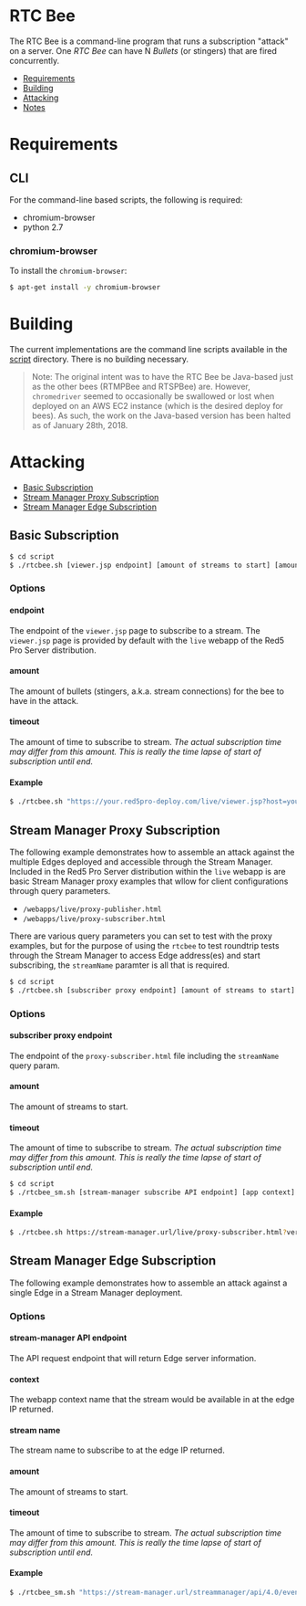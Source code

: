 # RTC Bee
The RTC Bee is a command-line program that runs a subscription "attack" on a server. One *RTC Bee* can have N *Bullets* (or stingers) that are fired concurrently.

* [Requirements](#build-requirements)
* [Building](#building)
* [Attacking](#attacking)
* [Notes](#notes)

# Requirements

## CLI

For the command-line based scripts, the following is required:

* chromium-browser
* python 2.7

### chromium-browser

To install the `chromium-browser`:

```sh
$ apt-get install -y chromium-browser
```

# Building

The current implementations are the command line scripts available in the [script](script) directory. There is no building necessary.

> Note: The original intent was to have the RTC Bee be Java-based just as the other bees (RTMPBee and RTSPBee) are. However, `chromedriver` seemed to occasionally be swallowed or lost when deployed on an AWS EC2 instance (which is the desired deploy for bees). As such, the work on the Java-based version has been halted as of January 28th, 2018.

# Attacking

* [Basic Subscription](#basic-subscription)
* [Stream Manager Proxy Subscription](#stream-manager-proxy-subscription)
* [Stream Manager Edge Subscription](#stream-manager-edge-subscription)

## Basic Subscription

```sh
$ cd script
$ ./rtcbee.sh [viewer.jsp endpoint] [amount of streams to start] [amount of time to playback]
```

### Options

#### endpoint

The endpoint of the `viewer.jsp` page to subscribe to a stream. The `viewer.jsp` page is provided by default with the `live` webapp of the Red5 Pro Server distribution.

#### amount

The amount of bullets (stingers, a.k.a. stream connections) for the bee to have in the attack.

#### timeout

The amount of time to subscribe to stream. _The actual subscription time may differ from this amount. This is really the time lapse of start of subscription until end._

#### Example

```sh
$ ./rtcbee.sh "https://your.red5pro-deploy.com/live/viewer.jsp?host=your.red5pro-deploy.com&stream=streamname" 10 10
```

## Stream Manager Proxy Subscription

The following example demonstrates how to assemble an attack against the multiple Edges deployed and accessible through the Stream Manager.
Included in the Red5 Pro Server distribution within the `live` webapp is are basic Stream Manager proxy examples that wllow for client configurations through query parameters.

* `/webapps/live/proxy-publisher.html`
* `/webapps/live/proxy-subscriber.html`

There are various query parameters you can set to test with the proxy examples, but for the purpose of using the `rtcbee` to test roundtrip tests through the Stream Manager to access Edge address(es) and start subscribing, the `streamName` paramter is all that is required.

```sh
$ cd script
$ ./rtcbee.sh [subscriber proxy endpoint] [amount of streams to start] [amount of time to playback]
```

### Options

#### subscriber proxy endpoint

The endpoint of the `proxy-subscriber.html` file including the `streamName` query param.

#### amount

The amount of streams to start.

#### timeout

The amount of time to subscribe to stream. _The actual subscription time may differ from this amount. This is really the time lapse of start of subscription until end._

```sh
$ cd script
$ ./rtcbee_sm.sh [stream-manager subscribe API endpoint] [app context] [stream name] [amount of streams to start] [amount of time to playback]
```

#### Example

```sh
$ ./rtcbee.sh https://stream-manager.url/live/proxy-subscriber.html?verbose=true&streamName=streamname" 1 100
```

## Stream Manager Edge Subscription

The following example demonstrates how to assemble an attack against a single Edge in a Stream Manager deployment.

### Options

#### stream-manager API endpoint

The API request endpoint that will return Edge server information.

#### context

The webapp context name that the stream would be available in at the edge IP returned.

#### stream name

The stream name to subscribe to at the edge IP returned.

#### amount

The amount of streams to start.

#### timeout

The amount of time to subscribe to stream. _The actual subscription time may differ from this amount. This is really the time lapse of start of subscription until end._

#### Example

```sh
$ ./rtcbee_sm.sh "https://stream-manager.url/streammanager/api/4.0/event/live/streamname?action=subscribe" live todd 10 10
```

